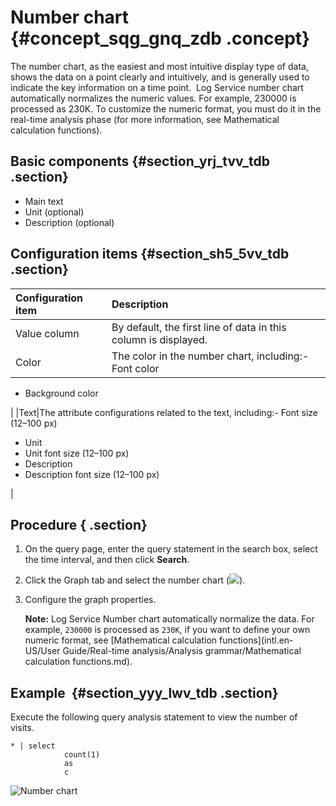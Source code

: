 # Number chart  {#concept_sqg_gnq_zdb .concept}

The number chart, as the easiest and most intuitive display type of data, shows the data on a point clearly and intuitively, and is generally used to indicate the key information on a time point.  Log Service number chart automatically normalizes the numeric values. For example, 230000 is processed as 230K. To customize the numeric format, you must do it in the real-time analysis phase \(for more information, see Mathematical calculation functions\).

## Basic components {#section_yrj_tvv_tdb .section}

-   Main text 
-   Unit \(optional\)
-   Description \(optional\)

## Configuration items {#section_sh5_5vv_tdb .section}

|Configuration item |Description |
|:------------------|:-----------|
|Value column |By default, the first line of data in this column is displayed.|
|Color|The color in the number chart, including:-   Font color
-   Background color

|
|Text|The attribute configurations related to the text, including:-   Font size \(12–100 px\)
-   Unit
-   Unit font size \(12–100 px\)
-   Description
-   Description font size \(12–100 px\)

|

## Procedure { .section}

1.  On the query page, enter the query statement in the search box, select the time interval, and then click **Search**. 
2.  Click the Graph tab and select the number chart \(![](https://cdn.yuque.com/lark/2018/png/60648/1523256493643-9ccad5de-5224-47d5-8d47-13443a97af15.png)\). 
3.  Configure the graph properties.

    **Note:** Log Service Number chart automatically normalize the data. For example, `230000` is processed as `230K`, if you want to define your own numeric format, see [Mathematical calculation functions](intl.en-US/User Guide/Real-time analysis/Analysis grammar/Mathematical calculation functions.md).


## Example  {#section_yyy_lwv_tdb .section}

Execute the following query analysis statement to view the number of visits. 

```
* | select
            count(1)
            as
            c
```

![](images/5729_en-US.png "Number chart")

